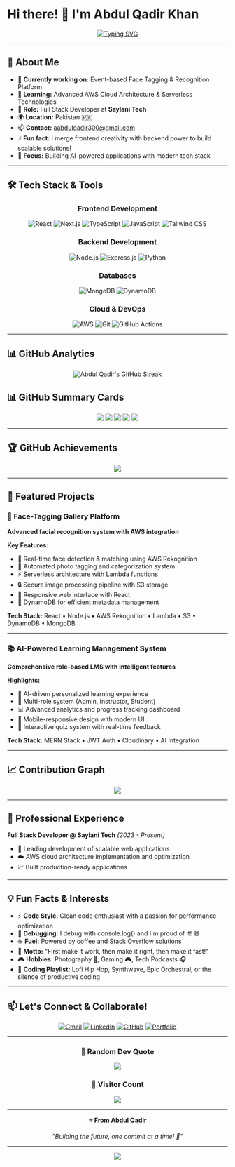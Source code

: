 # Hi there! 👋 I'm Abdul Qadir Khan

<div align="center">
  
[![Typing SVG](https://readme-typing-svg.demolab.com?font=Fira+Code&size=22&duration=3000&pause=1000&color=00D9FF&center=true&vCenter=true&width=600&lines=Full+Stack+Developer+%F0%9F%9A%80;AWS+%E2%98%81%EF%B8%8F;MERN+Stack+Expert+%F0%9F%92%BB;Face+Recognition+Specialist+%F0%9F%A4%96;Building+Scalable+Solutions+%F0%9F%8C%9F)](https://git.io/typing-svg)

</div>

---

## 🚀 About Me

- 🔭 **Currently working on:** Event-based Face Tagging & Recognition Platform
- 🌱 **Learning:** Advanced AWS Cloud Architecture & Serverless Technologies
- 💼 **Role:** Full Stack Developer at **Saylani Tech**
- 🌍 **Location:** Pakistan 🇵🇰
- 📫 **Contact:** aabdulqadir300@gmail.com
- ⚡ **Fun fact:** I merge frontend creativity with backend power to build scalable solutions!
- 🎯 **Focus:** Building AI-powered applications with modern tech stack

---

## 🛠️ Tech Stack & Tools

<div align="center">

### Frontend Development
![React](https://img.shields.io/badge/React-20232A?style=for-the-badge&logo=react&logoColor=61DAFB)
![Next.js](https://img.shields.io/badge/Next.js-000000?style=for-the-badge&logo=next.js&logoColor=white)
![TypeScript](https://img.shields.io/badge/TypeScript-007ACC?style=for-the-badge&logo=typescript&logoColor=white)
![JavaScript](https://img.shields.io/badge/JavaScript-F7DF1E?style=for-the-badge&logo=javascript&logoColor=black)
![Tailwind CSS](https://img.shields.io/badge/Tailwind_CSS-38B2AC?style=for-the-badge&logo=tailwind-css&logoColor=white)

### Backend Development
![Node.js](https://img.shields.io/badge/Node.js-339933?style=for-the-badge&logo=node.js&logoColor=white)
![Express.js](https://img.shields.io/badge/Express.js-000000?style=for-the-badge&logo=express&logoColor=white)
![Python](https://img.shields.io/badge/Python-3776AB?style=for-the-badge&logo=python&logoColor=white)

### Databases
![MongoDB](https://img.shields.io/badge/MongoDB-4EA94B?style=for-the-badge&logo=mongodb&logoColor=white)
![DynamoDB](https://img.shields.io/badge/Amazon%20DynamoDB-4053D6?style=for-the-badge&logo=amazon-dynamodb&logoColor=white)

### Cloud & DevOps
![AWS](https://img.shields.io/badge/Amazon_AWS-FF9900?style=for-the-badge&logo=amazonaws&logoColor=white)
![Git](https://img.shields.io/badge/Git-F05032?style=for-the-badge&logo=git&logoColor=white)
![GitHub Actions](https://img.shields.io/badge/GitHub_Actions-2088FF?style=for-the-badge&logo=github-actions&logoColor=white)

</div>

---

## 📊 GitHub Analytics

<!-- <div align="center">
  <img height="180em" src="https://github-readme-stats.vercel.app/api?username=Abdulqadir000&show_icons=true&theme=radical&include_all_commits=true&count_private=true&hide_border=true"/>
  <img height="180em" src="https://github-readme-stats.vercel.app/api/top-langs/?username=Abdulqadir000&layout=compact&langs_count=8&theme=radical&hide_border=true"/>
</div> -->

<div align="center">
  <img src="https://streak-stats.demolab.com/?user=Abdulqadir000&theme=radical&hide_border=true" alt="Abdul Qadir's GitHub Streak"/>
</div>

## 📊 GitHub Summary Cards

<div align="center">

![](./profile-summary-card-output/radical/0-profile-details.svg)
![](./profile-summary-card-output/radical/1-repos-per-language.svg)
![](./profile-summary-card-output/radical/2-most-commit-language.svg)
![](./profile-summary-card-output/radical/3-stats.svg)
![](./profile-summary-card-output/radical/4-productive-time.svg)

</div>

---

## 🏆 GitHub Achievements

<div align="center">
  <img src="https://github-profile-trophy.vercel.app/?username=Abdulqadir000&theme=radical&no-frame=true&no-bg=true&margin-w=4&row=2&column=4"/>
</div>

---

## 🎯 Featured Projects

### 🤖 Face-Tagging Gallery Platform

**Advanced facial recognition system with AWS integration**

**Key Features:**
- 🎯 Real-time face detection & matching using AWS Rekognition
- 📸 Automated photo tagging and categorization system
- ⚡ Serverless architecture with Lambda functions
- 🔒 Secure image processing pipeline with S3 storage
- 📱 Responsive web interface with React
- 💾 DynamoDB for efficient metadata management

**Tech Stack:** React • Node.js • AWS Rekognition • Lambda • S3 • DynamoDB • MongoDB

---

### 📚 AI-Powered Learning Management System

**Comprehensive role-based LMS with intelligent features**

**Highlights:**
- 🧠 AI-driven personalized learning experience
- 👥 Multi-role system (Admin, Instructor, Student)
- 📊 Advanced analytics and progress tracking dashboard
- 📱 Mobile-responsive design with modern UI
- 🎯 Interactive quiz system with real-time feedback

**Tech Stack:** MERN Stack • JWT Auth • Cloudinary • AI Integration

---

## 📈 Contribution Graph

<div align="center">
  <img src="https://github-readme-activity-graph.vercel.app/graph?username=Abdulqadir000&theme=react-dark&hide_border=true&area=true" />
</div>

---

## 💼 Professional Experience

**Full Stack Developer @ Saylani Tech** *(2023 - Present)*
- 🚀 Leading development of scalable web applications
- ☁️ AWS cloud architecture implementation and optimization
- 📈 Built production-ready applications

---

## 💡 Fun Facts & Interests

- ⚡ **Code Style:** Clean code enthusiast with a passion for performance optimization
- 🐛 **Debugging:** I debug with console.log() and I'm proud of it! 😄
- ☕ **Fuel:** Powered by coffee and Stack Overflow solutions
- 🎯 **Motto:** "First make it work, then make it right, then make it fast!"
- 🎮 **Hobbies:** Photography 📸, Gaming 🎮, Tech Podcasts 🎧
- 🎵 **Coding Playlist:** Lofi Hip Hop, Synthwave, Epic Orchestral, or the silence of productive coding

---

## 📫 Let's Connect & Collaborate!

<div align="center">

[![Gmail](https://img.shields.io/badge/Gmail-D14836?style=for-the-badge&logo=gmail&logoColor=white)](mailto:aabdulqadir300@gmail.com)
[![LinkedIn](https://img.shields.io/badge/LinkedIn-0077B5?style=for-the-badge&logo=linkedin&logoColor=white)](https://www.linkedin.com/in/abdul-qadir-khan-781266205)
[![GitHub](https://img.shields.io/badge/GitHub-100000?style=for-the-badge&logo=github&logoColor=white)](https://github.com/Abdulqadir000)
[![Portfolio](https://img.shields.io/badge/Portfolio-FF5722?style=for-the-badge&logo=todoist&logoColor=white)](https://abdulqadir-portfolio.netlify.app)

</div>

---

<div align="center">

### 💭 Random Dev Quote
![](https://quotes-github-readme.vercel.app/api?type=horizontal&theme=radical)

### 🎯 Visitor Count
![](https://komarev.com/ghpvc/?username=Abdulqadir000&color=brightgreen&style=for-the-badge)

---

**⭐ From [Abdul Qadir](https://github.com/Abdulqadir000)**

*"Building the future, one commit at a time! 🚀"*

</div>

---

<div align="center">
  <img src="https://capsule-render.vercel.app/api?type=waving&color=gradient&height=100&section=footer"/>
</div>
